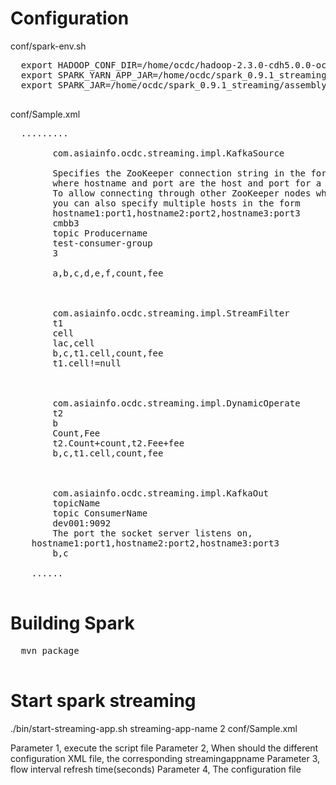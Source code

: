 
Configuration
=====
  conf/spark-env.sh
  <pre>
  export HADOOP_CONF_DIR=/home/ocdc/hadoop-2.3.0-cdh5.0.0-och3.1.0/etc/hadoop
  export SPARK_YARN_APP_JAR=/home/ocdc/spark_0.9.1_streaming/examples/target/scala-2.10/spark-examples-assembly-0.9.1.jar
  export SPARK_JAR=/home/ocdc/spark_0.9.1_streaming/assembly/target/scala-2.10/spark-assembly-0.9.1-hadoop2.3.0-cdh5.0.0.jar
  </pre>
  
  conf/Sample.xml
  
  <pre>
  .........
     <dataSource name="ds1">
        <class>com.asiainfo.ocdc.streaming.impl.KafkaSource</class>
        <zkQuorum></zkQuorum>
        <description>Specifies the ZooKeeper connection string in the form hostname:port,
        where hostname and port are the host and port for a node in your ZooKeeper cluster.
        To allow connecting through other ZooKeeper nodes when that host is down
        you can also specify multiple hosts in the form 
        hostname1:port1,hostname2:port2,hostname3:port3</description>
        <topics>cmbb3</topics>
        <description>topic Producername</description>
        <groupId>test-consumer-group</groupId>
        <consumerNum>3</consumerNum>
        <separator> </separator>
        <stream_columns>a,b,c,d,e,f,count,fee</stream_columns>
    </dataSource>

    <step>
        <class>com.asiainfo.ocdc.streaming.impl.StreamFilter</class>
        <HBaseTable>t1</HBaseTable>
        <HBaseCell>cell</HBaseCell>
        <HBaseKey>lac,cell</HBaseKey>
        <output>b,c,t1.cell,count,fee</output>
        <where>t1.cell!=null</where>
    </step>

    <step>
        <class>com.asiainfo.ocdc.streaming.impl.DynamicOperate</class>
        <HBaseTable>t2</HBaseTable>
        <HBaseKey>b</HBaseKey>
        <HBaseCells>Count,Fee</HBaseCells>
        <expressions>t2.Count+count,t2.Fee+fee</expressions>
        <output>b,c,t1.cell,count,fee</output>
    </step>

    <step>
        <class>com.asiainfo.ocdc.streaming.impl.KafkaOut</class>
        <topic>topicName</topic>
        <description>topic ConsumerName</description>
        <broker>dev001:9092</broker>
        <description>The port the socket server listens on,
    hostname1:port1,hostname2:port2,hostname3:port3</description>
        <OutCol>b,c</OutCol>
    </step>
    ......
  </pre>
Building Spark
=====
  <pre>
  mvn package
  </pre>
Start spark streaming
=====
./bin/start-streaming-app.sh streaming-app-name 2  conf/Sample.xml

Parameter 1, execute the script file
Parameter 2, When should the different configuration XML file, the corresponding streamingappname 
Parameter 3, flow interval refresh time(seconds)
Parameter 4, The configuration file



  
